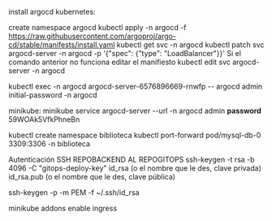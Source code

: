 install argocd kubernetes:

create namespace argocd
kubectl apply -n argocd -f https://raw.githubusercontent.com/argoproj/argo-cd/stable/manifests/install.yaml
kubectl get svc -n argocd
kubectl patch svc argocd-server -n argocd -p '{"spec": {"type": "LoadBalancer"}}'
Si el comando anterior no funciona editar el manifiesto
kubectl edit svc argocd-server -n argocd

kubectl exec -n argocd argocd-server-6576896669-rnwfp -- argocd admin initial-password -n argocd

minikube:
minikube service argocd-server --url -n argocd
admin
**password**
59WOAk5VfkPhneBn

kubectl create namespace biblioteca
kubectl port-forward pod/mysql-db-0 3309:3306 -n biblioteca


Autenticación SSH REPOBACKEND AL REPOGITOPS
ssh-keygen -t rsa -b 4096 -C "gitops-deploy-key"
id_rsa (o el nombre que le des, clave privada)
id_rsa.pub (o el nombre que le des, clave pública)

ssh-keygen -p -m PEM -f ~/.ssh/id_rsa


minikube addons enable ingress
